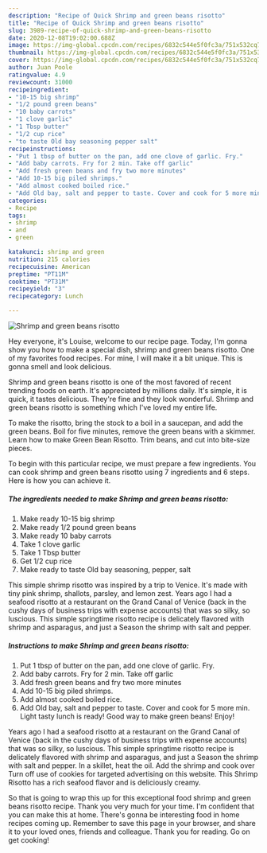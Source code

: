 ```yaml
---
description: "Recipe of Quick Shrimp and green beans risotto"
title: "Recipe of Quick Shrimp and green beans risotto"
slug: 3989-recipe-of-quick-shrimp-and-green-beans-risotto
date: 2020-12-08T19:02:00.688Z
image: https://img-global.cpcdn.com/recipes/6832c544e5f0fc3a/751x532cq70/shrimp-and-green-beans-risotto-recipe-main-photo.jpg
thumbnail: https://img-global.cpcdn.com/recipes/6832c544e5f0fc3a/751x532cq70/shrimp-and-green-beans-risotto-recipe-main-photo.jpg
cover: https://img-global.cpcdn.com/recipes/6832c544e5f0fc3a/751x532cq70/shrimp-and-green-beans-risotto-recipe-main-photo.jpg
author: Juan Poole
ratingvalue: 4.9
reviewcount: 31000
recipeingredient:
- "10-15 big shrimp"
- "1/2 pound green beans"
- "10 baby carrots"
- "1 clove garlic"
- "1 Tbsp butter"
- "1/2 cup rice"
- "to taste Old bay seasoning pepper salt"
recipeinstructions:
- "Put 1 tbsp of butter on the pan, add one clove of garlic. Fry."
- "Add baby carrots. Fry for 2 min. Take off garlic"
- "Add fresh green beans and fry two more minutes"
- "Add 10-15 big piled shrimps."
- "Add almost cooked boiled rice."
- "Add Old bay, salt and pepper to taste. Cover and cook for 5 more min. Light tasty lunch is ready! Good way to make green beans! Enjoy!"
categories:
- Recipe
tags:
- shrimp
- and
- green

katakunci: shrimp and green 
nutrition: 215 calories
recipecuisine: American
preptime: "PT11M"
cooktime: "PT31M"
recipeyield: "3"
recipecategory: Lunch

---
```



![Shrimp and green beans risotto](https://img-global.cpcdn.com/recipes/6832c544e5f0fc3a/751x532cq70/shrimp-and-green-beans-risotto-recipe-main-photo.jpg)

Hey everyone, it's Louise, welcome to our recipe page. Today, I'm gonna show you how to make a special dish, shrimp and green beans risotto. One of my favorites food recipes. For mine, I will make it a bit unique. This is gonna smell and look delicious.

Shrimp and green beans risotto is one of the most favored of recent trending foods on earth. It's appreciated by millions daily. It's simple, it is quick, it tastes delicious. They're fine and they look wonderful. Shrimp and green beans risotto is something which I've loved my entire life.

To make the risotto, bring the stock to a boil in a saucepan, and add the green beans. Boil for five minutes, remove the green beans with a skimmer. Learn how to make Green Bean Risotto. Trim beans, and cut into bite-size pieces.


To begin with this particular recipe, we must prepare a few ingredients. You can cook shrimp and green beans risotto using 7 ingredients and 6 steps. Here is how you can achieve it.

<!--inarticleads1-->

##### The ingredients needed to make Shrimp and green beans risotto:

1. Make ready 10-15 big shrimp
1. Make ready 1/2 pound green beans
1. Make ready 10 baby carrots
1. Take 1 clove garlic
1. Take 1 Tbsp butter
1. Get 1/2 cup rice
1. Make ready to taste Old bay seasoning, pepper, salt


This simple shrimp risotto was inspired by a trip to Venice. It&#39;s made with tiny pink shrimp, shallots, parsley, and lemon zest. Years ago I had a seafood risotto at a restaurant on the Grand Canal of Venice (back in the cushy days of business trips with expense accounts) that was so silky, so luscious. This simple springtime risotto recipe is delicately flavored with shrimp and asparagus, and just a Season the shrimp with salt and pepper. 

<!--inarticleads2-->

##### Instructions to make Shrimp and green beans risotto:

1. Put 1 tbsp of butter on the pan, add one clove of garlic. Fry.
1. Add baby carrots. Fry for 2 min. Take off garlic
1. Add fresh green beans and fry two more minutes
1. Add 10-15 big piled shrimps.
1. Add almost cooked boiled rice.
1. Add Old bay, salt and pepper to taste. Cover and cook for 5 more min. Light tasty lunch is ready! Good way to make green beans! Enjoy!


Years ago I had a seafood risotto at a restaurant on the Grand Canal of Venice (back in the cushy days of business trips with expense accounts) that was so silky, so luscious. This simple springtime risotto recipe is delicately flavored with shrimp and asparagus, and just a Season the shrimp with salt and pepper. In a skillet, heat the oil. Add the shrimp and cook over Turn off use of cookies for targeted advertising on this website. This Shrimp Risotto has a rich seafood flavor and is deliciously creamy. 

So that is going to wrap this up for this exceptional food shrimp and green beans risotto recipe. Thank you very much for your time. I'm confident that you can make this at home. There's gonna be interesting food in home recipes coming up. Remember to save this page in your browser, and share it to your loved ones, friends and colleague. Thank you for reading. Go on get cooking!
